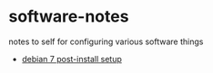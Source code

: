 software-notes
==============

notes to self for configuring various software things

* [debian 7 post-install setup](https://github.com/mulllhausen/software-notes/blob/master/debian7os-setup.md)
